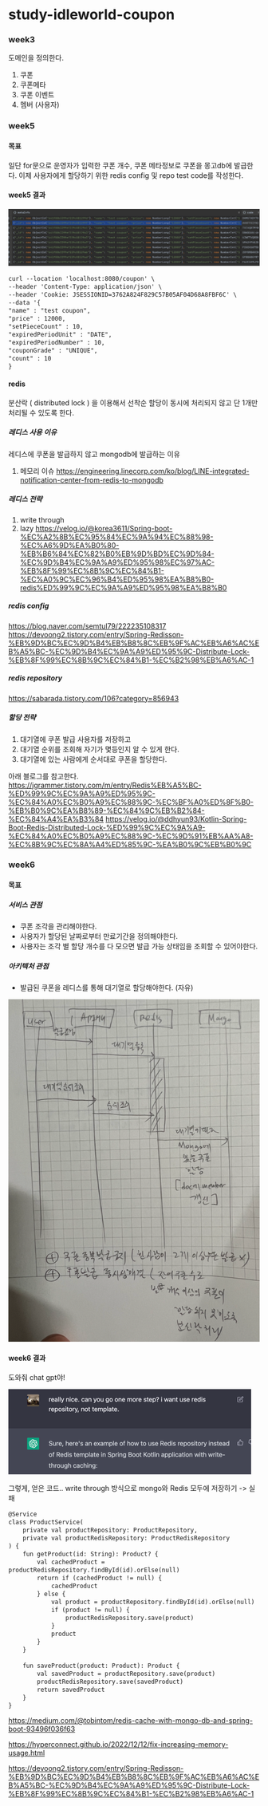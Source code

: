 # study-idleworld-coupon

### week3
도메인을 정의한다.
1. 쿠폰
2. 쿠폰메타
3. 쿠폰 이벤트
4. 멤버 (사용자)

### week5
#### 목표
일단 for문으로 운영자가 입력한 쿠폰 개수, 쿠폰 메타정보로 쿠폰을 몽고db에 발급한다.
이제 사용자에게 할당하기 위한 redis config 및 repo test code를 작성한다.

#### week5 결과
![img.png](img.png)

```
curl --location 'localhost:8080/coupon' \
--header 'Content-Type: application/json' \
--header 'Cookie: JSESSIONID=3762A824F829C57B05AF04D68A8FBF6C' \
--data '{
"name" : "test coupon",
"price" : 12000,
"setPieceCount" : 10,
"expiredPeriodUnit" : "DATE",
"expiredPeriodNumber" : 10,
"couponGrade" : "UNIQUE",
"count" : 10
}

```


#### redis
분산락 ( distributed lock ) 을 이용해서 선착순 할당이 동시에 처리되지 않고 단 1개만 처리될 수 있도록 한다.

##### 레디스 사용 이유
레디스에 쿠폰을 발급하지 않고 mongodb에 발급하는 이유
1. 메모리 이슈 https://engineering.linecorp.com/ko/blog/LINE-integrated-notification-center-from-redis-to-mongodb

##### 레디스 전략
1) write through
2) lazy
https://velog.io/@korea3611/Spring-boot-%EC%A2%8B%EC%95%84%EC%9A%94%EC%88%98-%EC%A6%9D%EA%B0%80-%EB%B6%84%EC%82%B0%EB%9D%BD%EC%9D%84-%EC%9D%B4%EC%9A%A9%ED%95%98%EC%97%AC-%EB%8F%99%EC%8B%9C%EC%84%B1-%EC%A0%9C%EC%96%B4%ED%95%98%EA%B8%B0-redis%ED%99%9C%EC%9A%A9%ED%95%98%EA%B8%B0

##### redis config
https://blog.naver.com/semtul79/222235108317
https://devoong2.tistory.com/entry/Spring-Redisson-%EB%9D%BC%EC%9D%B4%EB%B8%8C%EB%9F%AC%EB%A6%AC%EB%A5%BC-%EC%9D%B4%EC%9A%A9%ED%95%9C-Distribute-Lock-%EB%8F%99%EC%8B%9C%EC%84%B1-%EC%B2%98%EB%A6%AC-1

##### redis repository
https://sabarada.tistory.com/106?category=856943

##### 할당 전략
1. 대기열에 쿠폰 발급 사용자를 저장하고
2. 대기열 순위를 조회해 자기가 몇등인지 알 수 있게 한다.
3. 대기열에 있는 사람에게 순서대로 쿠폰을 할당한다.

아래 블로그를 참고한다.
https://jgrammer.tistory.com/m/entry/Redis%EB%A5%BC-%ED%99%9C%EC%9A%A9%ED%95%9C-%EC%84%A0%EC%B0%A9%EC%88%9C-%EC%BF%A0%ED%8F%B0-%EB%B0%9C%EA%B8%89-%EC%84%9C%EB%B2%84-%EC%84%A4%EA%B3%84
https://velog.io/@ddhyun93/Kotlin-Spring-Boot-Redis-Distributed-Lock-%ED%99%9C%EC%9A%A9-%EC%84%A0%EC%B0%A9%EC%88%9C-%EC%9D%91%EB%AA%A8-%EC%8B%9C%EC%8A%A4%ED%85%9C-%EA%B0%9C%EB%B0%9C


### week6
#### 목표
##### 서비스 관점
- 쿠폰 조각을 관리해야한다.
- 사용자가 할당된 날짜로부터 만료기간을 정의해야한다.
- 사용자는 조각 별 할당 개수를 다 모으면 발급 가능 상태임을 조회할 수 있어야한다.

##### 아키텍처 관점
- 발급된 쿠폰을 레디스를 통해 대기열로 할당해야한다. (자유)

![img_1.png](img_1.png)

#### week6 결과
도와줘 chat gpt야!

![img_2.png](img_2.png)

그렇게, 얻은 코드..
write through 방식으로 mongo와 Redis 모두에 저장하기
-> 실패
```
@Service
class ProductService(
    private val productRepository: ProductRepository,
    private val productRedisRepository: ProductRedisRepository
) {
    fun getProduct(id: String): Product? {
        val cachedProduct = productRedisRepository.findById(id).orElse(null)
        return if (cachedProduct != null) {
            cachedProduct
        } else {
            val product = productRepository.findById(id).orElse(null)
            if (product != null) {
                productRedisRepository.save(product)
            }
            product
        }
    }

    fun saveProduct(product: Product): Product {
        val savedProduct = productRepository.save(product)
        productRedisRepository.save(savedProduct)
        return savedProduct
    }
}
```


https://medium.com/@tobintom/redis-cache-with-mongo-db-and-spring-boot-93496f036f63

https://hyperconnect.github.io/2022/12/12/fix-increasing-memory-usage.html

https://devoong2.tistory.com/entry/Spring-Redisson-%EB%9D%BC%EC%9D%B4%EB%B8%8C%EB%9F%AC%EB%A6%AC%EB%A5%BC-%EC%9D%B4%EC%9A%A9%ED%95%9C-Distribute-Lock-%EB%8F%99%EC%8B%9C%EC%84%B1-%EC%B2%98%EB%A6%AC-1